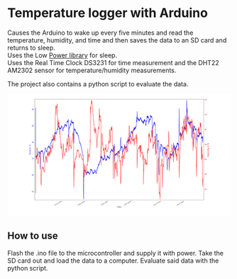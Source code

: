 # Temperature logger with Arduino  
Causes the Arduino to wake up every five minutes and read the temperature, humidity, and time and then saves the data to an SD card and returns to sleep.  
Uses the Low [Power library](https://github.com/rocketscream/Low-Power) for sleep.  
Uses the Real Time Clock DS3231 for time measurement and the DHT22 AM2302 sensor for temperature/humidity measurements.  

The project also contains a python script to evaluate the data.

<img src="https://github.com/Lumajord/TemperatureLogger/blob/main/datalogger.png" width="720">

## How to use
Flash the .ino file to the microcontroller and supply it with power.
Take the SD card out and load the data to a computer. Evaluate said data with the python script.
